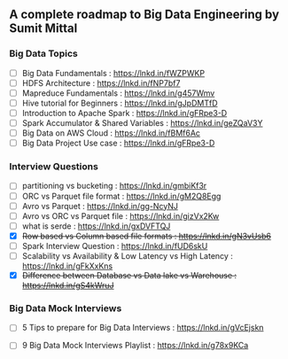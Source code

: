 <h2> A complete roadmap to Big Data Engineering by Sumit Mittal </h2>


<h3> Big Data Topics </h3>

- [ ] Big Data Fundamentals : https://lnkd.in/fWZPWKP
- [ ] HDFS Architecture : https://lnkd.in/fNP7bf7
- [ ] Mapreduce Fundamentals : https://lnkd.in/g457Wmv
- [ ] Hive tutorial for Beginners : https://lnkd.in/gJpDMTfD
- [ ] Introduction to Apache Spark : https://lnkd.in/gFRpe3-D
- [ ] Spark Accumulator & Shared Variables : https://lnkd.in/geZQaV3Y
- [ ] Big Data on AWS Cloud : https://lnkd.in/fBMf6Ac
- [ ] Big Data Project Use case : https://lnkd.in/gFRpe3-D

<h3> Interview Questions </h3>

- [ ] partitioning vs bucketing : https://lnkd.in/gmbiKf3r
- [ ] ORC vs Parquet file format : https://lnkd.in/gM2Q8Egg
- [ ] Avro vs Parquet : https://lnkd.in/gg-NcyNJ
- [ ] Avro vs ORC vs Parquet file : https://lnkd.in/gizVx2Kw
- [ ] what is serde : https://lnkd.in/gxDVFTQJ
- [x] ~~Row based vs Column based file formats : https://lnkd.in/gN3vUsb6~~
- [ ] Spark Interview Question : https://lnkd.in/fUD6skU
- [ ] Scalability vs Availability & Low Latency vs High Latency : https://lnkd.in/gFkXxKns
- [x] ~~Difference between Database vs Data lake vs Warehouse : https://lnkd.in/gS4kWruJ~~

<h3> Big Data Mock Interviews </h3>

- [ ] 5 Tips to prepare for Big Data Interviews : https://lnkd.in/gVcEjskn
- [ ] 9 Big Data Mock Interviews Playlist : https://lnkd.in/g78x9KCa

